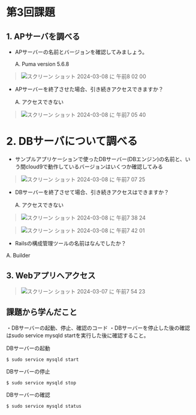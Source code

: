 # 第3回課題
## 1. APサーバを調べる
- APサーバーの名前とバージョンを確認してみましょう。

  A. Puma version 5.6.8
>![スクリーン ショット 2024-03-08 に 午前8 02 00](https://github.com/KIKI0911/AWS_handson/assets/148507850/111ee50c-836d-4e95-9e2d-82fd5df48149)


- APサーバーを終了させた場合、引き続きアクセスできますか？

   A. アクセスできない
> ![スクリーン ショット 2024-03-08 に 午前7 05 40](https://github.com/KIKI0911/AWS_handson/assets/148507850/172774c0-19f5-441b-8575-b3c4513a1ca7)


# 2. DBサーバについて調べる
- サンプルアプリケーションで使ったDBサーバー(DBエンジン)の名前と、いう間cloud9で動作しているバージョンはいくつか確認してみる
> ![スクリーン ショット 2024-03-08 に 午前7 07 25](https://github.com/KIKI0911/AWS_handson/assets/148507850/ae1a4c61-8440-40d3-b55b-fdb42ae0c53a)

- DBサーバーを終了させて場合、引き続きアクセスはできますか？

  A. アクセスできない
> ![スクリーン ショット 2024-03-08 に 午前7 38 24](https://github.com/KIKI0911/AWS_handson/assets/148507850/c6067639-c1c7-421a-aaba-c6a183be06dd)

> ![スクリーン ショット 2024-03-08 に 午前7 42 01](https://github.com/KIKI0911/AWS_handson/assets/148507850/14cb9240-f24c-4b98-955f-b65ef5533da4)

- Railsの構成管理ツールの名前はなんでしたか？

A. Builder

## 3. Webアプリへアクセス

> ![スクリーン ショット 2024-03-07 に 午前7 54 23](https://github.com/KIKI0911/AWS_handson/assets/148507850/7ebe90e9-e6c2-41d6-ae73-89476790a6be)


## 課題から学んだこと

・DBサーバーの起動、停止、確認のコード
・DBサーバーを停止した後の確認はsudo service mysqld startを実行した後に確認すること。

DBサーバーの起動

``` $ sudo service mysqld start ```

DBサーバーの停止

``` $ sudo service mysqld stop ```

DBサーバーの確認

``` $ sudo service mysqld status ```
